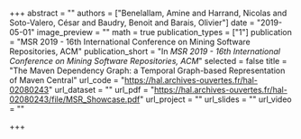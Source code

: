 +++
abstract = ""
authors = ["Benelallam, Amine and Harrand, Nicolas and Soto-Valero, César and Baudry, Benoit and Barais, Olivier"]
date = "2019-05-01"
image_preview = ""
math = true
publication_types = ["1"]
publication = "MSR 2019 - 16th International Conference on Mining Software Repositories, ACM"
publication_short = "In *MSR 2019 - 16th International Conference on Mining Software Repositories, ACM*"
selected = false
title = "The Maven Dependency Graph: a Temporal Graph-based Representation of Maven Central"
url_code = "https://hal.archives-ouvertes.fr/hal-02080243"
url_dataset = ""
url_pdf = "https://hal.archives-ouvertes.fr/hal-02080243/file/MSR_Showcase.pdf"
url_project = ""
url_slides = ""
url_video = ""

+++
